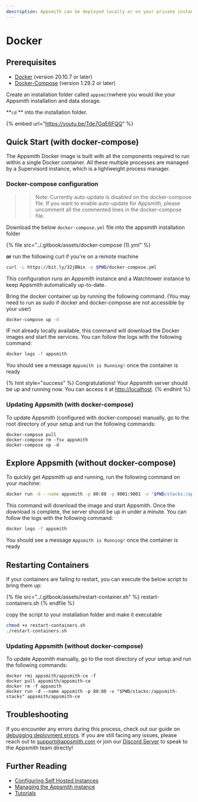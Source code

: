 ```yaml
---
description: Appsmith can be deployed locally or on your private instance using Docker
---
```


# Docker

## Prerequisites

* [Docker](https://docs.docker.com/get-docker/) (version 20.10.7 or later)
* [Docker-Compose](https://docs.docker.com/compose/install/) (version 1.29.2 or later)

Create an installation folder called `appsmith`where you would like your Appsmith installation and data storage.

**`cd` ** into the installation folder.

{% embed url="https://youtu.be/Tde7GqE6FQQ" %}

## Quick Start (with docker-compose)

The Appsmith Docker image is built with all the components required to run within a single Docker container. All these multiple processes are managed by a Supervisord instance, which is a lightweight process manager.

### Docker-compose configuration
>> Note: Currently auto-update is disabled on the docker-compose file. If you want to enable auto-update for Appsmith, please uncomment all the commented lines in the docker-compose file.

Download the below `docker-compose.yml` file into the appsmith installation folder

{% file src="../.gitbook/assets/docker-compose (1).yml" %}

**or** run the following curl if you're on a remote machine

```bash
curl -L https://bit.ly/32jBNin -o $PWD/docker-compose.yml
```

This configuration runs an Appsmith instance and a Watchtower instance to keep Appsmith automatically up-to-date.

Bring the docker container up by running the following command. (You may need to run as sudo if docker and docker-compose are not accessible by your user)

```bash
docker-compose up -d
```

IF not already locally available, this command will download the Docker images and start the services. You can follow the logs with the following command:

```bash
docker logs -f appsmith
```

You should see a message `Appsmith is Running!` once the container is ready

{% hint style="success" %}
Congratulations! Your Appsmith server should be up and running now. You can access it at [http://localhost](http://localhost).
{% endhint %}

### Updating Appsmith (with docker-compose)

To update Appsmith (configured with docker-compose) manually, go to the root directory of your setup and run the following commands:

```
docker-compose pull
docker-compose rm -fsv appsmith
docker-compose up -d
```

## Explore Appsmith (without docker-compose)

To quickly get Appsmith up and running, run the following command on your machine:

```bash
docker run -d --name appsmith -p 80:80 -p 9001:9001 -v "$PWD/stacks:/appsmith-stacks" appsmith/appsmith-ce
```

This command will download the image and start Appsmith. Once the download is complete, the server should be up in under a minute. You can follow the logs with the following command:

```bash
docker logs -f appsmith
```

You should see a message `Appsmith is Running!` once the container is ready

## Restarting Containers

If your containers are failing to restart, you can execute the below script to bring them up:

{% file src="../.gitbook/assets/restart-container.sh" %}
restart-containers.sh
{% endfile %}

copy the script to your installation folder and make it executable

```bash
chmod +x restart-containers.sh
./restart-containers.sh
```

### Updating Appsmith (without docker-compose)

To update Appsmith manually, go to the root directory of your setup and run the following commands:

```
docker rmi appsmith/appsmith-ce -f
docker pull appsmith/appsmith-ce
docker rm -f appsmith
docker run -d --name appsmith -p 80:80 -v "$PWD/stacks:/appsmith-stacks" appsmith/appsmith-ce
```

## Troubleshooting

If you encounter any errors during this process, check out our guide on [debugging deployment errors](../troubleshooting-guide/deployment-errors.md). If you are still facing any issues, please reach out to [support@appsmith.com](mailto:support@appsmith.com) or join our [Discord Server](https://discord.com/invite/rBTTVJp) to speak to the Appsmith team directly!

## Further Reading

* [Configuring Self Hosted Instances](instance-configuration/#configuring-docker-installations)
* [Managing the Appsmith instance](instance-management.md)
* [Tutorials](../tutorials/)
